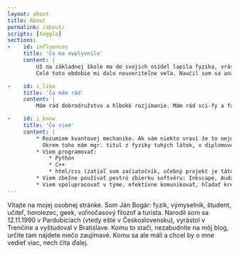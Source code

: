 ```yaml
---
layout: about
title: About
permalink: /about/
scripts: [toggle]
sections:
-    id: influences
     title: 'Čo ma ovplyvnilo'
     content: |
         Už na základnej škole ma do svojich osídel lapila fyzika, vrástla mi do hlavy a doteraz žijeme v šťastnej symbióze. Celé to má na svedomí učiteľka Zdenka Baxová, ktorá mi predstavila korešpondenčné semináre <a href="http://www.p-mat.sk/aktivity/pikomat-pikofyz/" target='_blank'>Pikomat a Pikofyz</a>. Pre tých čo neviete, sú to súťaže v matematike a fyzike, organizované zapálenými dobrovolníkmi pre talentované deti. Pravidelne organizujú aj sústrednia pre najlepších riešiteľov a keď som sa na ne dostal a spoznal všetkých tých skvelých ľudí, už mi nebolo pomoci. Začal som robiť všetky možné súťaže (FKS, KMS, FO, TMF,...) a na strednej som sa už ako dobrovolník zapojil do ich organizovania. Vyvrcholilo to tým, že som si z Medzinárodnej Fyzikálnej Olympiády v Zagrebe doniesol striebornú medailu a na vysokú školu som šiel na fyziku na matfyz.
         Celé toto obdobie mi dalo neuveriteľne veľa. Naučil som sa analyticky a kriticky myslieť, spoznal kopec skvelých fyzikov (a nefyzikov), dostal sa na dobrú školu a&nbspako dobrovoľnícky vedúci Pikofyzu som už veterán mnohých sústredení. Na nich a pridružených školeniach som sa naučil ako učiť, ako spolupracovať s týmom skvelých ľudí (a ako vôbec skvelý tým vyzerá) aj ako si udržať pozornosť bandy rozdivočelých účastníkov. A kto vie zvládnuť hordu detí, zvládne všetko.

-    id: i_like
     title: 'Čo mám rád'
     content: |
         Mám rád dobrodružstvo a hlboké rozjímanie. Mám rád sci-fy a fantasy: Duna, Malazská Kniha Padlých, Asimov, Úžasná Zeměplocha,  Harry Potter a metódy raconality,Vojna svetov (boj proti mimozemšťanom v&nbsppodaní autora z doby parných železníc je kúzelný). Mám rád hudbu: W.A.S.P., Led Zeppelin, Omnia, John Butler, Čechomor, Nohavica. Mám rád ľudí ktorí premýšľajú, ktorí vedia odložiť osobné pohnútky v prospech spoločného cieľa a ktorí sa neboja. Mám rád šifrovačky, slackline, larpy (aj keď na ne už nechodím) a hory. Mám rád kvantovú mechaniku, Fermiho odhady a programovanie v Pythone. Mám rád webkomiksy: xkcd, Gunnerkrig Court, smbc, Order of the Stick. Mám rád hlúpe otázky, na ktoré existuje seriózna odpoveď a&nbspseriózne otázky s hlúpymi odpoveďami. Hej, a ešte mám rád <a href="https://bonvivani.sk/recepty/tvarohovy-kolac-s-hrozienkami" target="_blank">tvarohový koláč</a>. Zbožňujem tvarohový koláč.

-    id: i_know
     title: 'Čo viem'
     content: |
         * Rozumiem kvantovej mechanike. Ak vám niekto vraví že to nejde, sú tri možnosti: buď je perfekcionista, alebo preháňa, alebo netuší, čo je kvantová mechanika. No dobre, ešte stále sa mám veľa čo učiť,ale aj tak!  
           Okrem toho mám mgr. titul z fyziky tuhých látok, v diplomovej práci som sa zaoberal supravodivými kvantovými bitmy.
         * Viem programovať:
             * Python
             * C++
             * html/css (zatiaľ som začiatočník, učebný projekt je táto stránka)
         * Viem zbežne používať pestrú zbierku softvéru: Inkscape, Audacity, Gimp, Latex, LibreOffice, Linux
         * Viem spolupracovať v týme, efektívne komunikovať, hľadať kreatívne riešenia, zvládať stresové situácie, prezentovať, prednášať a vysvetľovať.
---
```


Vitajte na mojej osobnej stránke. Som Ján Bogár: fyzik, výmyselník, študent, učiteľ, horolezec, geek, voľnočasový filozof a turista. Narodil som sa 12.11.1990 v Pardubiciach (vtedy ešte v Československu), vyrástol v Trenčíne a vyštudoval v Bratislave.  Komu to stačí, nezabudnite na môj blog, určite tam nájdete niečo zaujímavé. Komu sa ale máli a chcel by o mne vedieť viac, nech číta ďalej.


